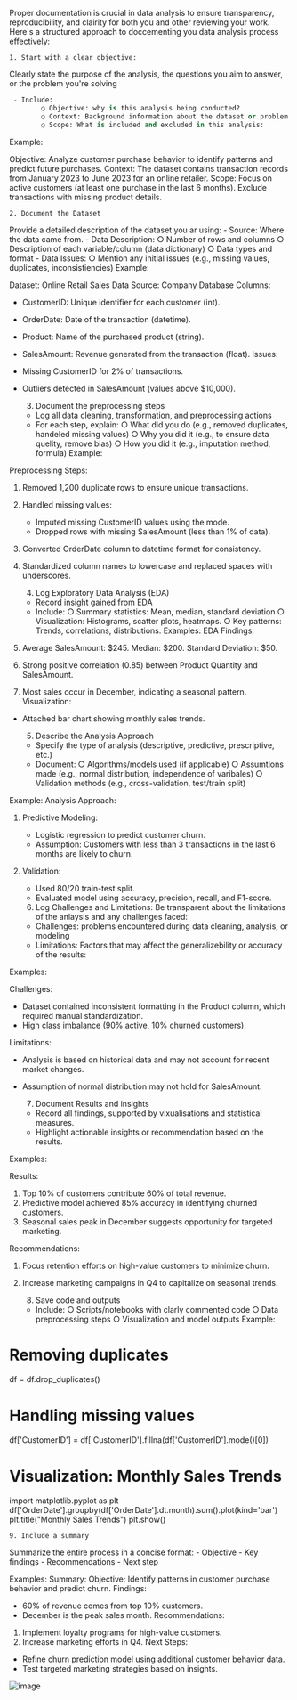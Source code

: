 Proper documentation is crucial in data analysis  to ensure transparency, reproducibility, and clairity for both you and other reviewing your work. Here's a structured approach to doccementing you data analysis process effectively: 


	1. Start with a clear objective: 

Clearly state the purpose of the analysis, the questions you aim to answer, or the problem you're solving

````python
 - Include: 
		○ Objective: why is this analysis being conducted? 
		○ Context: Background information about the dataset or problem 
		○ Scope: What is included and excluded in this analysis:
````

Example: 

Objective: Analyze customer purchase behavior to identify patterns and predict future purchases.
Context: The dataset contains transaction records from January 2023 to June 2023 for an online retailer.
Scope: Focus on active customers (at least one purchase in the last 6 months). Exclude transactions with missing product details.


	2. Document the Dataset 
Provide a detailed description of the dataset you ar using: 
	- Source: Where the data came from. 
	- Data Description: 
		○ Number of rows and columns 
		○ Description of each variable/column (data dictionary) 
		○ Data types and format 
	- Data Issues: 
		○ Mention any initial issues (e.g., missing values, duplicates, inconsistiencies) 
Example: 

Dataset: Online Retail Sales Data
Source: Company Database
Columns:
- CustomerID: Unique identifier for each customer (int).
- OrderDate: Date of the transaction (datetime).
- Product: Name of the purchased product (string).
- SalesAmount: Revenue generated from the transaction (float).
Issues:
- Missing CustomerID for 2% of transactions.
- Outliers detected in SalesAmount (values above $10,000).


	3. Document the preprocessing steps

	- Log all data cleaning, transformation, and preprocessing actions 
	- For each step, explain: 
		○ What did you do (e.g., removed duplicates, handeled missing values) 
		○ Why you did it (e.g., to ensure data quelity, remove bias) 
		○ How you did it (e.g., imputation method, formula) 
Example: 

Preprocessing Steps:
1. Removed 1,200 duplicate rows to ensure unique transactions.
2. Handled missing values:
   - Imputed missing CustomerID values using the mode.
   - Dropped rows with missing SalesAmount (less than 1% of data).
3. Converted OrderDate column to datetime format for consistency.
4. Standardized column names to lowercase and replaced spaces with underscores.

	4. Log Exploratory Data Analysis (EDA) 

	- Record insight gained from EDA 
	- Include: 
		○ Summary statistics: Mean, median, standard deviation 
		○ Visualization: Histograms, scatter plots, heatmaps.
		○ Key patterns: Trends, correlations, distributions. 
Examples: 
EDA Findings:
1. Average SalesAmount: $245. Median: $200. Standard Deviation: $50.
2. Strong positive correlation (0.85) between Product Quantity and SalesAmount.
3. Most sales occur in December, indicating a seasonal pattern.
Visualization:
- Attached bar chart showing monthly sales trends.

	5. Describe the Analysis Approach
	- Specify the type of analysis (descriptive, predictive, prescriptive, etc.) 
	- Document: 
		○ Algorithms/models used (if applicable) 
		○ Assumtions made (e.g., normal distribution, independence of varibales) 
		○ Validation methods (e.g., cross-validation, test/train split) 

Example: 
Analysis Approach:
1. Predictive Modeling:
   - Logistic regression to predict customer churn.
   - Assumption: Customers with less than 3 transactions in the last 6 months are likely to churn.
2. Validation:
   - Used 80/20 train-test split.
   - Evaluated model using accuracy, precision, recall, and F1-score.

	6. Log Challenges and Limitations: 
Be transparent about the limitations of the anlaysis and any challenges faced: 
	- Challenges: problems encountered during data cleaning, analysis, or modeling 
	- Limitations: Factors that may affect the generalizebility or accuracy of the results: 

Examples: 

Challenges:
- Dataset contained inconsistent formatting in the Product column, which required manual standardization.
- High class imbalance (90% active, 10% churned customers).

Limitations:
- Analysis is based on historical data and may not account for recent market changes.
- Assumption of normal distribution may not hold for SalesAmount.


	7. Document Results and insights 
	- Record all findings, supported by vixualisations and statistical measures. 
	- Highlight actionable insights or recommendation based on the results. 

Examples: 

Results:
1. Top 10% of customers contribute 60% of total revenue.
2. Predictive model achieved 85% accuracy in identifying churned customers.
3. Seasonal sales peak in December suggests opportunity for targeted marketing.

Recommendations:
1. Focus retention efforts on high-value customers to minimize churn.
2. Increase marketing campaigns in Q4 to capitalize on seasonal trends.


	8. Save code and outputs 

	- Include: 
		○ Scripts/notebooks with clarly commented code 
		○ Data preprocessing steps 
		○ Visualization and model outputs 
Example: 
# Removing duplicates
df = df.drop_duplicates()

# Handling missing values
df['CustomerID'] = df['CustomerID'].fillna(df['CustomerID'].mode()[0])

# Visualization: Monthly Sales Trends
import matplotlib.pyplot as plt
df['OrderDate'].groupby(df['OrderDate'].dt.month).sum().plot(kind='bar')
plt.title("Monthly Sales Trends")
plt.show()


	9. Include a summary 
Summarize the entire process in a concise format: 
	- Objective 
	- Key findings 
	- Recommendations 
	- Next step

Examples: 
Summary:
Objective: Identify patterns in customer purchase behavior and predict churn.
Findings:
- 60% of revenue comes from top 10% customers.
- December is the peak sales month.
Recommendations:
1. Implement loyalty programs for high-value customers.
2. Increase marketing efforts in Q4.
Next Steps:
- Refine churn prediction model using additional customer behavior data.
- Test targeted marketing strategies based on insights.


![image](https://github.com/user-attachments/assets/e89a1870-9fda-4e96-ab22-13a07a17f60f)
